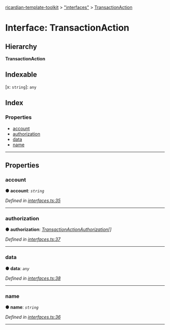 [ricardian-template-toolkit](../README.md) > ["interfaces"](../modules/_interfaces_.md) > [TransactionAction](../interfaces/_interfaces_.transactionaction.md)

# Interface: TransactionAction

## Hierarchy

**TransactionAction**

## Indexable

\[x: `string`\]:&nbsp;`any`
## Index

### Properties

* [account](_interfaces_.transactionaction.md#account)
* [authorization](_interfaces_.transactionaction.md#authorization)
* [data](_interfaces_.transactionaction.md#data)
* [name](_interfaces_.transactionaction.md#name)

---

## Properties

<a id="account"></a>

###  account

**● account**: *`string`*

*Defined in [interfaces.ts:35](https://github.com/EOSIO/ricardian-template-toolkit/blob/76dafef/src/interfaces.ts#L35)*

___
<a id="authorization"></a>

###  authorization

**● authorization**: *[TransactionActionAuthorization](_interfaces_.transactionactionauthorization.md)[]*

*Defined in [interfaces.ts:37](https://github.com/EOSIO/ricardian-template-toolkit/blob/76dafef/src/interfaces.ts#L37)*

___
<a id="data"></a>

###  data

**● data**: *`any`*

*Defined in [interfaces.ts:38](https://github.com/EOSIO/ricardian-template-toolkit/blob/76dafef/src/interfaces.ts#L38)*

___
<a id="name"></a>

###  name

**● name**: *`string`*

*Defined in [interfaces.ts:36](https://github.com/EOSIO/ricardian-template-toolkit/blob/76dafef/src/interfaces.ts#L36)*

___

